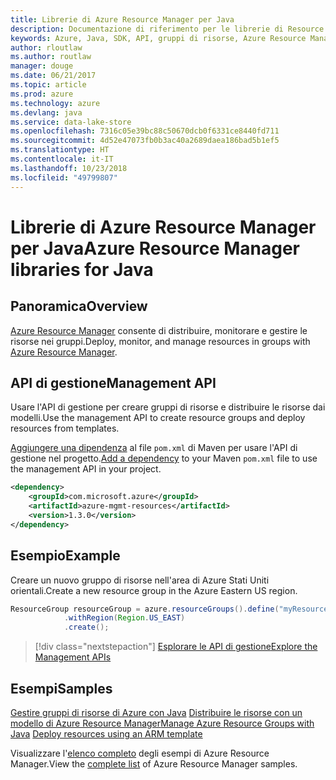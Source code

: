 ```yaml
---
title: Librerie di Azure Resource Manager per Java
description: Documentazione di riferimento per le librerie di Resource Manager per Java
keywords: Azure, Java, SDK, API, gruppi di risorse, Azure Resource Manager, Resource Manager
author: rloutlaw
ms.author: routlaw
manager: douge
ms.date: 06/21/2017
ms.topic: article
ms.prod: azure
ms.technology: azure
ms.devlang: java
ms.service: data-lake-store
ms.openlocfilehash: 7316c05e39bc88c50670dcb0f6331ce8440fd711
ms.sourcegitcommit: 4d52e47073fb0b3ac40a2689daea186bad5b1ef5
ms.translationtype: HT
ms.contentlocale: it-IT
ms.lasthandoff: 10/23/2018
ms.locfileid: "49799807"
---
```

# <a name="azure-resource-manager-libraries-for-java"></a><span data-ttu-id="0aad1-104">Librerie di Azure Resource Manager per Java</span><span class="sxs-lookup"><span data-stu-id="0aad1-104">Azure Resource Manager libraries for Java</span></span>

## <a name="overview"></a><span data-ttu-id="0aad1-105">Panoramica</span><span class="sxs-lookup"><span data-stu-id="0aad1-105">Overview</span></span>

<span data-ttu-id="0aad1-106">[Azure Resource Manager](https://docs.microsoft.com/azure/azure-resource-manager/resource-group-overview) consente di distribuire, monitorare e gestire le risorse nei gruppi.</span><span class="sxs-lookup"><span data-stu-id="0aad1-106">Deploy, monitor, and manage resources in groups with [Azure Resource Manager](https://docs.microsoft.com/azure/azure-resource-manager/resource-group-overview).</span></span>

## <a name="management-api"></a><span data-ttu-id="0aad1-107">API di gestione</span><span class="sxs-lookup"><span data-stu-id="0aad1-107">Management API</span></span>

<span data-ttu-id="0aad1-108">Usare l'API di gestione per creare gruppi di risorse e distribuire le risorse dai modelli.</span><span class="sxs-lookup"><span data-stu-id="0aad1-108">Use the management API to create resource groups and deploy resources from templates.</span></span>

<span data-ttu-id="0aad1-109">[Aggiungere una dipendenza](https://maven.apache.org/guides/getting-started/index.html#How_do_I_use_external_dependencies) al file `pom.xml` di Maven per usare l'API di gestione nel progetto.</span><span class="sxs-lookup"><span data-stu-id="0aad1-109">[Add a dependency](https://maven.apache.org/guides/getting-started/index.html#How_do_I_use_external_dependencies) to your Maven `pom.xml` file to use the management API in your project.</span></span>


```XML
<dependency>
    <groupId>com.microsoft.azure</groupId>
    <artifactId>azure-mgmt-resources</artifactId>
    <version>1.3.0</version>
</dependency>
```

## <a name="example"></a><span data-ttu-id="0aad1-110">Esempio</span><span class="sxs-lookup"><span data-stu-id="0aad1-110">Example</span></span>

<span data-ttu-id="0aad1-111">Creare un nuovo gruppo di risorse nell'area di Azure Stati Uniti orientali.</span><span class="sxs-lookup"><span data-stu-id="0aad1-111">Create a new resource group in the Azure Eastern US region.</span></span>

```java
ResourceGroup resourceGroup = azure.resourceGroups().define("myResourceGroup")
            .withRegion(Region.US_EAST)
            .create();
```

> [!div class="nextstepaction"]
> [<span data-ttu-id="0aad1-112">Esplorare le API di gestione</span><span class="sxs-lookup"><span data-stu-id="0aad1-112">Explore the Management APIs</span></span>](/java/api/overview/azure/resources/management)

## <a name="samples"></a><span data-ttu-id="0aad1-113">Esempi</span><span class="sxs-lookup"><span data-stu-id="0aad1-113">Samples</span></span>

<span data-ttu-id="0aad1-114">[Gestire gruppi di risorse di Azure con Java][1] 
[Distribuire le risorse con un modello di Azure Resource Manager][2]</span><span class="sxs-lookup"><span data-stu-id="0aad1-114">[Manage Azure Resource Groups with Java][1] 
[Deploy resources using an ARM template][2]</span></span>

[1]: https://github.com/Azure-Samples/resources-java-manage-resource-group
[2]: https://github.com/Azure-Samples/resources-java-deploy-using-arm-template

<span data-ttu-id="0aad1-115">Visualizzare l'[elenco completo](https://azure.microsoft.com/resources/samples/?platform=java&term=resource) degli esempi di Azure Resource Manager.</span><span class="sxs-lookup"><span data-stu-id="0aad1-115">View the [complete list](https://azure.microsoft.com/resources/samples/?platform=java&term=resource) of Azure Resource Manager samples.</span></span>
